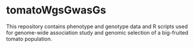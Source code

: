 # tomatoWgsGwasGs
This repository contains phenotype and genotype data and R scripts used for genome-wide association study and genomic selection of a big-fruited tomato population.
